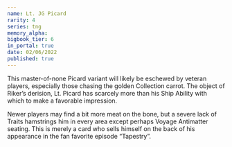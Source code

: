 ```yaml
---
name: Lt. JG Picard
rarity: 4
series: tng
memory_alpha:
bigbook_tier: 6
in_portal: true
date: 02/06/2022
published: true
---
```


This master-of-none Picard variant will likely be eschewed by veteran players, especially those chasing the golden Collection carrot. The object of Riker’s derision, Lt. Picard has scarcely more than his Ship Ability with which to make a favorable impression.

Newer players may find a bit more meat on the bone, but a severe lack of Traits hamstrings him in every area except perhaps Voyage Antimatter seating. This is merely a card who sells himself on the back of his appearance in the fan favorite episode “Tapestry”.
